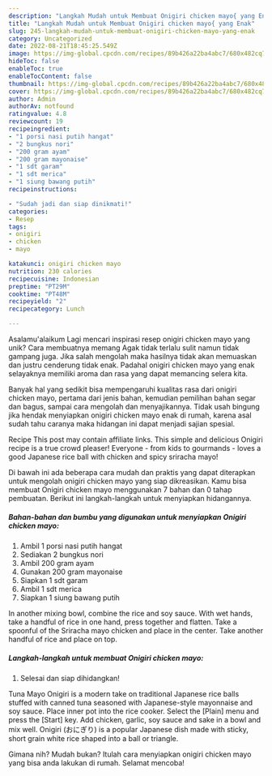 ```yaml
---
description: "Langkah Mudah untuk Membuat Onigiri chicken mayo{ yang Enak"
title: "Langkah Mudah untuk Membuat Onigiri chicken mayo{ yang Enak"
slug: 245-langkah-mudah-untuk-membuat-onigiri-chicken-mayo-yang-enak
category: Uncategorized
date: 2022-08-21T18:45:25.549Z
image: https://img-global.cpcdn.com/recipes/89b426a22ba4abc7/680x482cq70/onigiri-chicken-mayo-foto-resep-utama.jpg
hideToc: false
enableToc: true
enableTocContent: false
thumbnail: https://img-global.cpcdn.com/recipes/89b426a22ba4abc7/680x482cq70/onigiri-chicken-mayo-foto-resep-utama.jpg
cover: https://img-global.cpcdn.com/recipes/89b426a22ba4abc7/680x482cq70/onigiri-chicken-mayo-foto-resep-utama.jpg
author: Admin
authorAv: notfound
ratingvalue: 4.8
reviewcount: 19
recipeingredient:
- "1 porsi nasi putih hangat"
- "2 bungkus nori"
- "200 gram ayam"
- "200 gram mayonaise"
- "1 sdt garam"
- "1 sdt merica"
- "1 siung bawang putih"
recipeinstructions:

- "Sudah jadi dan siap dinikmati!"
categories:
- Resep
tags:
- onigiri
- chicken
- mayo

katakunci: onigiri chicken mayo 
nutrition: 230 calories
recipecuisine: Indonesian
preptime: "PT29M"
cooktime: "PT48M"
recipeyield: "2"
recipecategory: Lunch

---
```



Asalamu'alaikum Lagi mencari inspirasi resep onigiri chicken mayo yang unik? Cara membuatnya memang Agak tidak terlalu sulit namun tidak gampang juga. Jika salah mengolah maka hasilnya tidak akan memuaskan dan justru cenderung tidak enak. Padahal onigiri chicken mayo yang enak selayaknya memiliki aroma dan rasa yang dapat memancing selera kita.


Banyak hal yang sedikit bisa mempengaruhi kualitas rasa dari onigiri chicken mayo, pertama dari jenis bahan, kemudian pemilihan bahan segar dan bagus, sampai cara mengolah dan menyajikannya. Tidak usah bingung jika hendak menyiapkan onigiri chicken mayo enak di rumah, karena asal sudah tahu caranya maka hidangan ini dapat menjadi sajian spesial.

Recipe This post may contain affiliate links. This simple and delicious Onigiri recipe is a true crowd pleaser! Everyone - from kids to gourmands - loves a good Japanese rice ball with chicken and spicy sriracha mayo!


Di bawah ini ada beberapa cara mudah dan praktis yang dapat diterapkan untuk mengolah onigiri chicken mayo yang siap dikreasikan. Kamu bisa membuat Onigiri chicken mayo menggunakan 7 bahan dan 0 tahap pembuatan. Berikut ini langkah-langkah untuk menyiapkan hidangannya.

<!--inarticleads1-->

##### Bahan-bahan dan bumbu yang digunakan untuk menyiapkan Onigiri chicken mayo:

1. Ambil 1 porsi nasi putih hangat
1. Sediakan 2 bungkus nori
1. Ambil 200 gram ayam
1. Gunakan 200 gram mayonaise
1. Siapkan 1 sdt garam
1. Ambil 1 sdt merica
1. Siapkan 1 siung bawang putih


In another mixing bowl, combine the rice and soy sauce. With wet hands, take a handful of rice in one hand, press together and flatten. Take a spoonful of the Sriracha mayo chicken and place in the center. Take another handful of rice and place on top. 

<!--inarticleads2-->

##### Langkah-langkah untuk membuat Onigiri chicken mayo:


1. Selesai dan siap dihidangkan!

Tuna Mayo Onigiri is a modern take on traditional Japanese rice balls stuffed with canned tuna seasoned with Japanese-style mayonnaise and soy sauce. Place inner pot into the rice cooker. Select the [Plain] menu and press the [Start] key. Add chicken, garlic, soy sauce and sake in a bowl and mix well. Onigiri (おにぎり) is a popular Japanese dish made with sticky, short grain white rice shaped into a ball or triangle. 

Gimana nih? Mudah bukan? Itulah cara menyiapkan onigiri chicken mayo yang bisa anda lakukan di rumah. Selamat mencoba!
